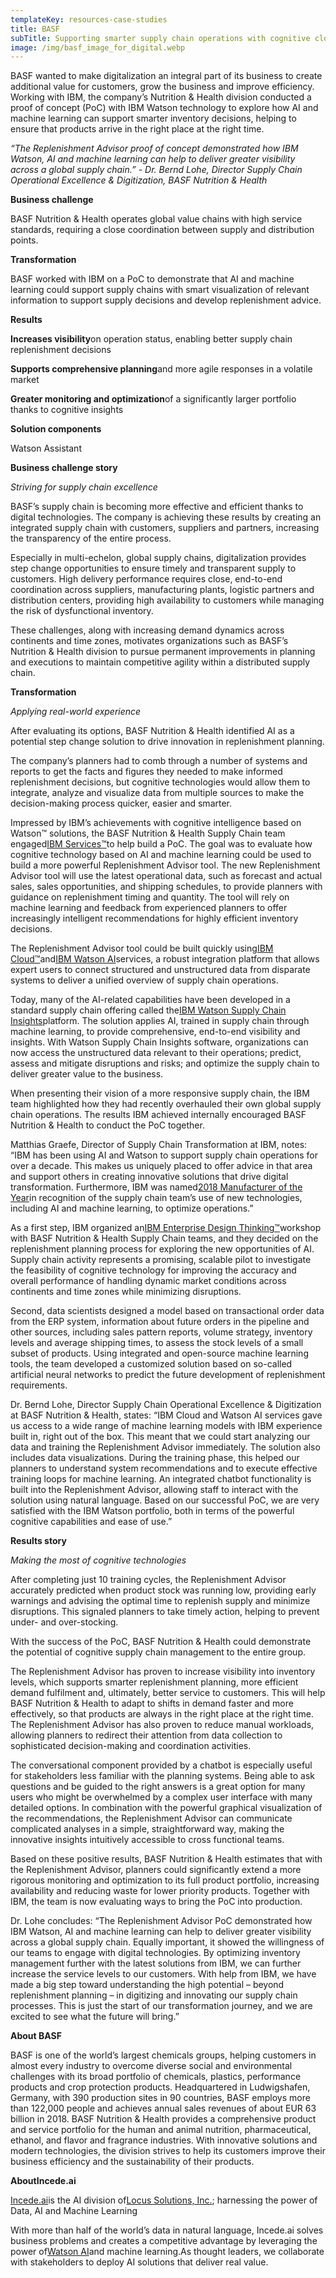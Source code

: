 ```yaml
---
templateKey: resources-case-studies
title: BASF
subTitle: Supporting smarter supply chain operations with cognitive cloud technology
image: /img/basf_image_for_digital.webp
---
```

BASF wanted to make digitalization an integral part of its business to create additional value for customers, grow the business and improve efficiency. Working with IBM, the company’s Nutrition & Health division conducted a proof of concept (PoC) with IBM Watson technology to explore how AI and machine learning can support smarter inventory decisions, helping to ensure that products arrive in the right place at the right time.

*“The Replenishment Advisor proof of concept demonstrated how IBM Watson, AI and machine learning can help to deliver greater visibility across a global supply chain.” - Dr. Bernd Lohe, Director Supply Chain Operational Excellence & Digitization, BASF Nutrition & Health*



**Business challenge**

BASF Nutrition & Health operates global value chains with high service standards, requiring a close coordination between supply and distribution points.



**Transformation**

BASF worked with IBM on a PoC to demonstrate that AI and machine learning could support supply chains with smart visualization of relevant information to support supply decisions and develop replenishment advice.



**Results**

**Increases visibility**on operation status, enabling better supply chain replenishment decisions

**Supports comprehensive planning**and more agile responses in a volatile market

**Greater monitoring and optimization**of a significantly larger portfolio thanks to cognitive insights



**Solution components**

Watson Assistant



**Business challenge story**

*Striving for supply chain excellence*

BASF’s supply chain is becoming more effective and efficient thanks to digital technologies. The company is achieving these results by creating an integrated supply chain with customers, suppliers and partners, increasing the transparency of the entire process.



Especially in multi-echelon, global supply chains, digitalization provides step change opportunities to ensure timely and transparent supply to customers. High delivery performance requires close, end-to-end coordination across suppliers, manufacturing plants, logistic partners and distribution centers, providing high availability to customers while managing the risk of dysfunctional inventory.



These challenges, along with increasing demand dynamics across continents and time zones, motivates organizations such as BASF’s Nutrition & Health division to pursue permanent improvements in planning and executions to maintain competitive agility within a distributed supply chain.



**Transformation**

*Applying real-world experience*

After evaluating its options, BASF Nutrition & Health identified AI as a potential step change solution to drive innovation in replenishment planning.



The company’s planners had to comb through a number of systems and reports to get the facts and figures they needed to make informed replenishment decisions, but cognitive technologies would allow them to integrate, analyze and visualize data from multiple sources to make the decision-making process quicker, easier and smarter.



Impressed by IBM’s achievements with cognitive intelligence based on Watson™ solutions, the BASF Nutrition & Health Supply Chain team engaged[IBM Services™](https://www.ibm.com/services)to help build a PoC. The goal was to evaluate how cognitive technology based on AI and machine learning could be used to build a more powerful Replenishment Advisor tool. The new Replenishment Advisor tool will use the latest operational data, such as forecast and actual sales, sales opportunities, and shipping schedules, to provide planners with guidance on replenishment timing and quantity. The tool will rely on machine learning and feedback from experienced planners to offer increasingly intelligent recommendations for highly efficient inventory decisions.



The Replenishment Advisor tool could be built quickly using[IBM Cloud™](https://www.ibm.com/cloud/)and[IBM Watson AI](https://www.ibm.com/cloud/ai)services, a robust integration platform that allows expert users to connect structured and unstructured data from disparate systems to deliver a unified overview of supply chain operations.



Today, many of the AI-related capabilities have been developed in a standard supply chain offering called the[IBM Watson Supply Chain Insights](https://www.ibm.com/marketplace/supply-chain-insights)platform. The solution applies AI, trained in supply chain through machine learning, to provide comprehensive, end-to-end visibility and insights. With Watson Supply Chain Insights software, organizations can now access the unstructured data relevant to their operations; predict, assess and mitigate disruptions and risks; and optimize the supply chain to deliver greater value to the business.



When presenting their vision of a more responsive supply chain, the IBM team highlighted how they had recently overhauled their own global supply chain operations. The results IBM achieved internally encouraged BASF Nutrition & Health to conduct the PoC together.



Matthias Graefe, Director of Supply Chain Transformation at IBM, notes: “IBM has been using AI and Watson to support supply chain operations for over a decade. This makes us uniquely placed to offer advice in that area and support others in creating innovative solutions that drive digital transformation. Furthermore, IBM was named[2018 Manufacturer of the Year](https://www.ibm.com/blogs/watson-customer-engagement/2018/06/27/ibm-named-2018-manufacturer-year/)in recognition of the supply chain team’s use of new technologies, including AI and machine learning, to optimize operations.”



As a first step, IBM organized an[IBM Enterprise Design Thinking™](https://www.ibm.com/design/thinking/)workshop with BASF Nutrition & Health Supply Chain teams, and they decided on the replenishment planning process for exploring the new opportunities of AI. Supply chain activity represents a promising, scalable pilot to investigate the feasibility of cognitive technology for improving the accuracy and overall performance of handling dynamic market conditions across continents and time zones while minimizing disruptions.



Second, data scientists designed a model based on transactional order data from the ERP system, information about future orders in the pipeline and other sources, including sales pattern reports, volume strategy, inventory levels and average shipping times, to assess the stock levels of a small subset of products. Using integrated and open-source machine learning tools, the team developed a customized solution based on so-called artificial neural networks to predict the future development of replenishment requirements.



Dr. Bernd Lohe, Director Supply Chain Operational Excellence & Digitization at BASF Nutrition & Health, states: “IBM Cloud and Watson AI services gave us access to a wide range of machine learning models with IBM experience built in, right out of the box. This meant that we could start analyzing our data and training the Replenishment Advisor immediately. The solution also includes data visualizations. During the training phase, this helped our planners to understand system recommendations and to execute effective training loops for machine learning. An integrated chatbot functionality is built into the Replenishment Advisor, allowing staff to interact with the solution using natural language. Based on our successful PoC, we are very satisfied with the IBM Watson portfolio, both in terms of the powerful cognitive capabilities and ease of use.”



**Results story**

*Making the most of cognitive technologies*

After completing just 10 training cycles, the Replenishment Advisor accurately predicted when product stock was running low, providing early warnings and advising the optimal time to replenish supply and minimize disruptions. This signaled planners to take timely action, helping to prevent under- and over-stocking.



With the success of the PoC, BASF Nutrition & Health could demonstrate the potential of cognitive supply chain management to the entire group.



The Replenishment Advisor has proven to increase visibility into inventory levels, which supports smarter replenishment planning, more efficient demand fulfilment and, ultimately, better service to customers. This will help BASF Nutrition & Health to adapt to shifts in demand faster and more effectively, so that products are always in the right place at the right time. The Replenishment Advisor has also proven to reduce manual workloads, allowing planners to redirect their attention from data collection to sophisticated decision-making and coordination activities.



The conversational component provided by a chatbot is especially useful for stakeholders less familiar with the planning systems. Being able to ask questions and be guided to the right answers is a great option for many users who might be overwhelmed by a complex user interface with many detailed options. In combination with the powerful graphical visualization of the recommendations, the Replenishment Advisor can communicate complicated analyses in a simple, straightforward way, making the innovative insights intuitively accessible to cross functional teams.



Based on these positive results, BASF Nutrition & Health estimates that with the Replenishment Advisor, planners could significantly extend a more rigorous monitoring and optimization to its full product portfolio, increasing availability and reducing waste for lower priority products. Together with IBM, the team is now evaluating ways to bring the PoC into production.



Dr. Lohe concludes: “The Replenishment Advisor PoC demonstrated how IBM Watson, AI and machine learning can help to deliver greater visibility across a global supply chain. Equally important, it showed the willingness of our teams to engage with digital technologies. By optimizing inventory management further with the latest solutions from IBM, we can further increase the service levels to our customers. With help from IBM, we have made a big step toward understanding the high potential – beyond replenishment planning – in digitizing and innovating our supply chain processes. This is just the start of our transformation journey, and we are excited to see what the future will bring.”



**About BASF**

BASF is one of the world’s largest chemicals groups, helping customers in almost every industry to overcome diverse social and environmental challenges with its broad portfolio of chemicals, plastics, performance products and crop protection products. Headquartered in Ludwigshafen, Germany, with 390 production sites in 90 countries, BASF employs more than 122,000 people and achieves annual sales revenues of about EUR 63 billion in 2018. BASF Nutrition & Health provides a comprehensive product and service portfolio for the human and animal nutrition, pharmaceutical, ethanol, and flavor and fragrance industries. With innovative solutions and modern technologies, the division strives to help its customers improve their business efficiency and the sustainability of their products.



**AboutIncede.ai**

[Incede.ai](https://www.incede.ai)is the AI division of[Locus Solutions, Inc.](http://www.locussolutions.com); harnessing the power of Data, AI and Machine Learning

With more than half of the world’s data in natural language, Incede.ai solves business problems and creates a competitive advantage by leveraging the power of[Watson AI](https://www.ibm.com/watson)and machine learning.As thought leaders, we collaborate with stakeholders to deploy AI solutions that deliver real value.
